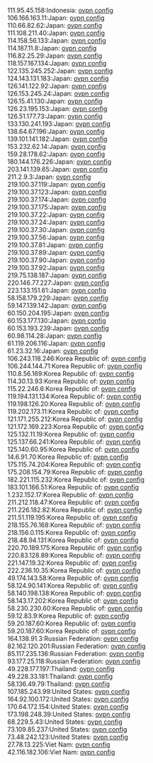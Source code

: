 111.95.45.158:Indonesia: [ovpn config](vpn/111_95_45_158.ovpn)  
106.166.163.11:Japan: [ovpn config](vpn/106_166_163_11.ovpn)  
110.66.82.62:Japan: [ovpn config](vpn/110_66_82_62.ovpn)  
111.108.211.40:Japan: [ovpn config](vpn/111_108_211_40.ovpn)  
114.158.56.133:Japan: [ovpn config](vpn/114_158_56_133.ovpn)  
114.187.11.8:Japan: [ovpn config](vpn/114_187_11_8.ovpn)  
116.82.25.29:Japan: [ovpn config](vpn/116_82_25_29.ovpn)  
118.157.167.134:Japan: [ovpn config](vpn/118_157_167_134.ovpn)  
122.135.245.252:Japan: [ovpn config](vpn/122_135_245_252.ovpn)  
124.143.131.183:Japan: [ovpn config](vpn/124_143_131_183.ovpn)  
126.141.122.92:Japan: [ovpn config](vpn/126_141_122_92.ovpn)  
126.153.245.24:Japan: [ovpn config](vpn/126_153_245_24.ovpn)  
126.15.41.130:Japan: [ovpn config](vpn/126_15_41_130.ovpn)  
126.23.195.153:Japan: [ovpn config](vpn/126_23_195_153.ovpn)  
126.51.177.73:Japan: [ovpn config](vpn/126_51_177_73.ovpn)  
133.130.241.193:Japan: [ovpn config](vpn/133_130_241_193.ovpn)  
138.64.67.196:Japan: [ovpn config](vpn/138_64_67_196.ovpn)  
139.101.141.182:Japan: [ovpn config](vpn/139_101_141_182.ovpn)  
153.232.62.14:Japan: [ovpn config](vpn/153_232_62_14.ovpn)  
159.28.178.62:Japan: [ovpn config](vpn/159_28_178_62.ovpn)  
180.144.176.226:Japan: [ovpn config](vpn/180_144_176_226.ovpn)  
203.141.139.65:Japan: [ovpn config](vpn/203_141_139_65.ovpn)  
211.2.9.3:Japan: [ovpn config](vpn/211_2_9_3.ovpn)  
219.100.37.119:Japan: [ovpn config](vpn/219_100_37_119.ovpn)  
219.100.37.123:Japan: [ovpn config](vpn/219_100_37_123.ovpn)  
219.100.37.174:Japan: [ovpn config](vpn/219_100_37_174.ovpn)  
219.100.37.175:Japan: [ovpn config](vpn/219_100_37_175.ovpn)  
219.100.37.22:Japan: [ovpn config](vpn/219_100_37_22.ovpn)  
219.100.37.24:Japan: [ovpn config](vpn/219_100_37_24.ovpn)  
219.100.37.30:Japan: [ovpn config](vpn/219_100_37_30.ovpn)  
219.100.37.56:Japan: [ovpn config](vpn/219_100_37_56.ovpn)  
219.100.37.81:Japan: [ovpn config](vpn/219_100_37_81.ovpn)  
219.100.37.89:Japan: [ovpn config](vpn/219_100_37_89.ovpn)  
219.100.37.90:Japan: [ovpn config](vpn/219_100_37_90.ovpn)  
219.100.37.92:Japan: [ovpn config](vpn/219_100_37_92.ovpn)  
219.75.138.187:Japan: [ovpn config](vpn/219_75_138_187.ovpn)  
220.146.77.227:Japan: [ovpn config](vpn/220_146_77_227.ovpn)  
223.133.151.61:Japan: [ovpn config](vpn/223_133_151_61.ovpn)  
58.158.179.229:Japan: [ovpn config](vpn/58_158_179_229.ovpn)  
59.147.139.142:Japan: [ovpn config](vpn/59_147_139_142.ovpn)  
60.150.204.195:Japan: [ovpn config](vpn/60_150_204_195.ovpn)  
60.153.177.130:Japan: [ovpn config](vpn/60_153_177_130.ovpn)  
60.153.193.239:Japan: [ovpn config](vpn/60_153_193_239.ovpn)  
60.98.114.28:Japan: [ovpn config](vpn/60_98_114_28.ovpn)  
61.119.206.116:Japan: [ovpn config](vpn/61_119_206_116.ovpn)  
61.23.32.16:Japan: [ovpn config](vpn/61_23_32_16.ovpn)  
106.243.118.246:Korea Republic of: [ovpn config](vpn/106_243_118_246.ovpn)  
106.244.144.71:Korea Republic of: [ovpn config](vpn/106_244_144_71.ovpn)  
110.8.56.169:Korea Republic of: [ovpn config](vpn/110_8_56_169.ovpn)  
114.30.13.93:Korea Republic of: [ovpn config](vpn/114_30_13_93.ovpn)  
115.22.246.6:Korea Republic of: [ovpn config](vpn/115_22_246_6.ovpn)  
119.194.131.134:Korea Republic of: [ovpn config](vpn/119_194_131_134.ovpn)  
119.198.126.20:Korea Republic of: [ovpn config](vpn/119_198_126_20.ovpn)  
119.202.173.11:Korea Republic of: [ovpn config](vpn/119_202_173_11.ovpn)  
121.171.255.212:Korea Republic of: [ovpn config](vpn/121_171_255_212.ovpn)  
121.172.169.223:Korea Republic of: [ovpn config](vpn/121_172_169_223.ovpn)  
125.132.11.19:Korea Republic of: [ovpn config](vpn/125_132_11_19.ovpn)  
125.137.66.241:Korea Republic of: [ovpn config](vpn/125_137_66_241.ovpn)  
125.140.60.95:Korea Republic of: [ovpn config](vpn/125_140_60_95.ovpn)  
14.6.91.70:Korea Republic of: [ovpn config](vpn/14_6_91_70.ovpn)  
175.115.74.204:Korea Republic of: [ovpn config](vpn/175_115_74_204.ovpn)  
175.208.154.79:Korea Republic of: [ovpn config](vpn/175_208_154_79.ovpn)  
182.221.115.232:Korea Republic of: [ovpn config](vpn/182_221_115_232.ovpn)  
183.101.166.51:Korea Republic of: [ovpn config](vpn/183_101_166_51.ovpn)  
1.232.152.17:Korea Republic of: [ovpn config](vpn/1_232_152_17.ovpn)  
211.212.118.47:Korea Republic of: [ovpn config](vpn/211_212_118_47.ovpn)  
211.226.182.82:Korea Republic of: [ovpn config](vpn/211_226_182_82.ovpn)  
211.51.119.195:Korea Republic of: [ovpn config](vpn/211_51_119_195.ovpn)  
218.155.76.168:Korea Republic of: [ovpn config](vpn/218_155_76_168.ovpn)  
218.156.0.115:Korea Republic of: [ovpn config](vpn/218_156_0_115.ovpn)  
218.48.94.131:Korea Republic of: [ovpn config](vpn/218_48_94_131.ovpn)  
220.70.189.175:Korea Republic of: [ovpn config](vpn/220_70_189_175.ovpn)  
220.83.128.89:Korea Republic of: [ovpn config](vpn/220_83_128_89.ovpn)  
221.147.19.32:Korea Republic of: [ovpn config](vpn/221_147_19_32.ovpn)  
222.236.10.35:Korea Republic of: [ovpn config](vpn/222_236_10_35.ovpn)  
49.174.143.58:Korea Republic of: [ovpn config](vpn/49_174_143_58.ovpn)  
58.124.90.141:Korea Republic of: [ovpn config](vpn/58_124_90_141.ovpn)  
58.140.198.138:Korea Republic of: [ovpn config](vpn/58_140_198_138.ovpn)  
58.143.17.202:Korea Republic of: [ovpn config](vpn/58_143_17_202.ovpn)  
58.230.230.60:Korea Republic of: [ovpn config](vpn/58_230_230_60.ovpn)  
59.12.83.9:Korea Republic of: [ovpn config](vpn/59_12_83_9.ovpn)  
59.20.187.60:Korea Republic of: [ovpn config](vpn/59_20_187_60.ovpn)  
59.20.187.60:Korea Republic of: [ovpn config](vpn/59_20_187_60.ovpn)  
164.138.91.3:Russian Federation: [ovpn config](vpn/164_138_91_3.ovpn)  
82.162.120.201:Russian Federation: [ovpn config](vpn/82_162_120_201.ovpn)  
85.117.235.136:Russian Federation: [ovpn config](vpn/85_117_235_136.ovpn)  
93.177.25.118:Russian Federation: [ovpn config](vpn/93_177_25_118.ovpn)  
49.228.177.197:Thailand: [ovpn config](vpn/49_228_177_197.ovpn)  
49.228.33.181:Thailand: [ovpn config](vpn/49_228_33_181.ovpn)  
58.136.49.79:Thailand: [ovpn config](vpn/58_136_49_79.ovpn)  
107.185.243.99:United States: [ovpn config](vpn/107_185_243_99.ovpn)  
164.92.100.172:United States: [ovpn config](vpn/164_92_100_172.ovpn)  
170.64.172.154:United States: [ovpn config](vpn/170_64_172_154.ovpn)  
173.198.248.39:United States: [ovpn config](vpn/173_198_248_39.ovpn)  
68.229.5.43:United States: [ovpn config](vpn/68_229_5_43.ovpn)  
73.109.85.237:United States: [ovpn config](vpn/73_109_85_237.ovpn)  
73.48.242.123:United States: [ovpn config](vpn/73_48_242_123.ovpn)  
27.78.13.225:Viet Nam: [ovpn config](vpn/27_78_13_225.ovpn)  
42.116.182.106:Viet Nam: [ovpn config](vpn/42_116_182_106.ovpn)  
